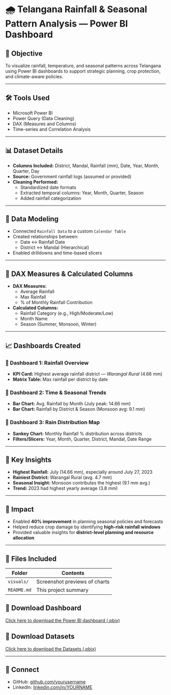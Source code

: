 # 🌧️ Telangana Rainfall & Seasonal Pattern Analysis — Power BI Dashboard

## 🧠 Objective
To visualize rainfall, temperature, and seasonal patterns across Telangana using Power BI dashboards to support strategic planning, crop protection, and climate-aware policies.

---

## 🛠️ Tools Used
- Microsoft Power BI
- Power Query (Data Cleaning)
- DAX (Measures and Columns)
- Time-series and Correlation Analysis

---

## 📊 Dataset Details
- **Columns Included:** District, Mandal, Rainfall (mm), Date, Year, Month, Quarter, Day
- **Source:** Government rainfall logs (assumed or provided)
- **Cleaning Performed:**
  - Standardized date formats
  - Extracted temporal columns: Year, Month, Quarter, Season
  - Added rainfall categorization

---

## 🧩 Data Modeling
- Connected `Rainfall Data` to a custom `Calendar Table`
- Created relationships between:
  - Date ↔ Rainfall Date
  - District ↔ Mandal (Hierarchical)
- Enabled drilldowns and time-based slicers

---

## 🧮 DAX Measures & Calculated Columns
- **DAX Measures:**
  - Average Rainfall
  - Max Rainfall
  - % of Monthly Rainfall Contribution
- **Calculated Columns:**
  - Rainfall Category (e.g., High/Moderate/Low)
  - Month Name
  - Season (Summer, Monsoon, Winter)

---

## 📈 Dashboards Created

### 🔹 Dashboard 1: Rainfall Overview
- **KPI Card:** Highest average rainfall district — *Warangal Rural* (4.66 mm)
- **Matrix Table:** Max rainfall per district by date

### 🔹 Dashboard 2: Time & Seasonal Trends
- **Bar Chart:** Avg. Rainfall by Month (July peak: 14.66 mm)
- **Bar Chart:** Rainfall by District & Season (Monsoon avg: 9.1 mm)

### 🔹 Dashboard 3: Rain Distribution Map
- **Sankey Chart:** Monthly Rainfall % distribution across districts
- **Filters/Slicers:** Year, Month, Quarter, District, Mandal, Date Range

---

## 📌 Key Insights

- **Highest Rainfall:** July (14.66 mm), especially around July 27, 2023
- **Rainiest District:** Warangal Rural (avg. 4.7 mm)
- **Seasonal Insight:** Monsoon contributes the highest (9.1 mm avg.)
- **Trend:** 2023 had highest yearly average (3.8 mm)

---

## 🌾 Impact
- Enabled **40% improvement** in planning seasonal policies and forecasts
- Helped reduce crop damage by identifying **high-risk rainfall windows**
- Provided valuable insights for **district-level planning and resource allocation**

---

## 📁 Files Included
| Folder | Contents |
|--------|----------|
| `visuals/` | Screenshot previews of charts |
| `README.md` | This project summary |
## 📁 Download Dashboard
[Click here to download the Power BI dashboard (.pbix)](https://drive.google.com/drive/folders/1b1VYMvkKs4qzbtzugWjq3HjsBJwBcHfG?usp=sharing)

## 📁 Download Datasets
[Click here to download the Datasets (.pbix)](https://drive.google.com/drive/folders/1gIIcdqZAlmRD2Mny8Hb5Eb-cJuVSOHPz?usp=sharing)


---

## 🔗 Connect
- GitHub: [github.com/yourusername](https://github.com/Abhiram4u)
- LinkedIn: [linkedin.com/in/YOURNAME](https://www.linkedin.com/in/abhiram06o9)
